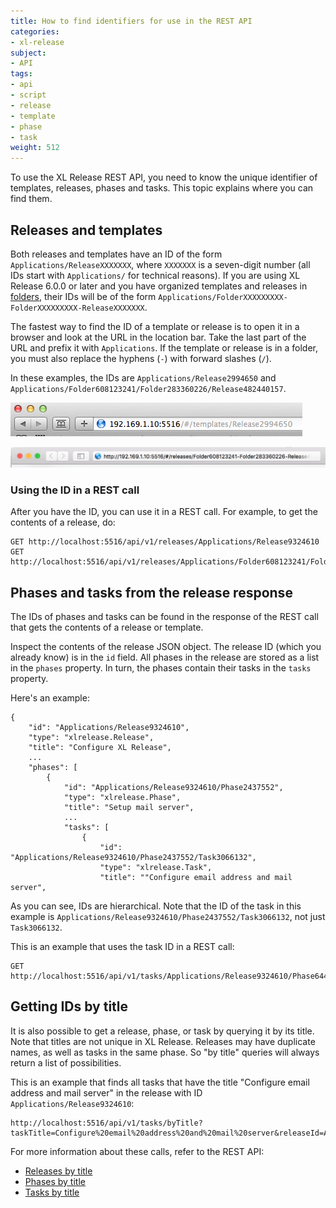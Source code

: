 ```yaml
---
title: How to find identifiers for use in the REST API
categories:
- xl-release
subject:
- API
tags:
- api
- script
- release
- template
- phase
- task
weight: 512
---
```


To use the XL Release REST API, you need to know the unique identifier of templates, releases, phases and tasks. This topic explains where you can find them.

## Releases and templates

Both releases and templates have an ID of the form `Applications/ReleaseXXXXXXX`, where `XXXXXXX` is a seven-digit number (all IDs start with `Applications/` for technical reasons). If you are using XL Release 6.0.0 or later and you have organized templates and releases in [folders](/xl-release/how-to/manage-templates-and-releases-using-folders.html), their IDs will be of the form `Applications/FolderXXXXXXXXX-FolderXXXXXXXXX-ReleaseXXXXXXX`.

The fastest way to find the ID of a template or release is to open it in a browser and look at the URL in the location bar. Take the last part of the URL and prefix it with `Applications`. If the template or release is in a folder, you must also replace the hyphens (`-`) with forward slashes (`/`).

In these examples, the IDs are `Applications/Release2994650` and `Applications/Folder608123241/Folder283360226/Release482440157`.

![URL for template](../images/template-release-id.png)

![URL with folders](../images/template-folders-release-id.png)

### Using the ID in a REST call

After you have the ID, you can use it in a REST call. For example, to get the contents of a release, do:

    GET http://localhost:5516/api/v1/releases/Applications/Release9324610
    GET http://localhost:5516/api/v1/releases/Applications/Folder608123241/Folder283360226/Release482440157

## Phases and tasks from the release response

The IDs of phases and tasks can be found in the response of the REST call that gets the contents of a release or template.

Inspect the contents of the release JSON object. The release ID (which you already know) is in the `id` field. All phases in the release are stored as a list in the `phases` property. In turn, the phases contain their tasks in the `tasks` property.

Here's an example:

    {
        "id": "Applications/Release9324610",
        "type": "xlrelease.Release",
        "title": "Configure XL Release",
        ...
        "phases": [
            {
                "id": "Applications/Release9324610/Phase2437552",
                "type": "xlrelease.Phase",
                "title": "Setup mail server",
                ...
                "tasks": [
                    {
                        "id": "Applications/Release9324610/Phase2437552/Task3066132",
                        "type": "xlrelease.Task",
                        "title": ""Configure email address and mail server",

As you can see, IDs are hierarchical. Note that the ID of the task in this example is `Applications/Release9324610/Phase2437552/Task3066132`, not just `Task3066132`.

This is an example that uses the task ID in a REST call:

    GET http://localhost:5516/api/v1/tasks/Applications/Release9324610/Phase6441318/Task2674539

## Getting IDs by title

It is also possible to get a release, phase, or task by querying it by its title. Note that titles are not unique in XL Release. Releases may have duplicate names, as well as tasks in the same phase. So "by title" queries will always return a list of possibilities.

This is an example that finds all tasks that have the title "Configure email address and mail server" in the release with ID `Applications/Release9324610`:

    http://localhost:5516/api/v1/tasks/byTitle?taskTitle=Configure%20email%20address%20and%20mail%20server&releaseId=Applications/Release9324610

For more information about these calls, refer to the REST API:

* [Releases by title](/xl-release/6.0.x/rest-api/#!/releases/searchReleasesByTitle)
* [Phases by title](/xl-release/6.0.x/rest-api/#!/phases/searchPhasesByTitle)
* [Tasks by title](/xl-release/6.0.x/rest-api/#!/tasks/searchTasksByTitle)
